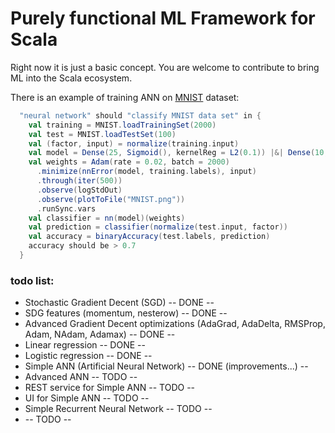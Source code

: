 # Purely functional ML Framework for Scala 

Right now it is just a basic concept. You are welcome to contribute
to bring ML into the Scala ecosystem.

There is an example of training ANN on 
[MNIST](https://en.wikipedia.org/wiki/MNIST_database) dataset:

```scala
  "neural network" should "classify MNIST data set" in {
    val training = MNIST.loadTrainingSet(2000)
    val test = MNIST.loadTestSet(100)
    val (factor, input) = normalize(training.input)
    val model = Dense(25, Sigmoid(), kernelReg = L2(0.1)) |&| Dense(10, Sigmoid(), kernelReg = L2(0.1))
    val weights = Adam(rate = 0.02, batch = 2000)
      .minimize(nnError(model, training.labels), input)
      .through(iter(500))
      .observe(logStdOut)
      .observe(plotToFile("MNIST.png"))
      .runSync.vars
    val classifier = nn(model)(weights)
    val prediction = classifier(normalize(test.input, factor))
    val accuracy = binaryAccuracy(test.labels, prediction)
    accuracy should be > 0.7
  }
```


### todo list:

- Stochastic Gradient Decent (SGD) -- DONE --
- SDG features (momentum, nesterow) -- DONE --
- Advanced Gradient Decent optimizations (AdaGrad, AdaDelta, RMSProp, Adam, NAdam, Adamax) -- DONE --
- Linear regression -- DONE --
- Logistic regression -- DONE --
- Simple ANN (Artificial Neural Network) -- DONE (improvements...) --
- Advanced ANN -- TODO --
- REST service for Simple ANN -- TODO --
- UI for Simple ANN -- TODO --
- Simple Recurrent Neural Network -- TODO --
- -- TODO --


